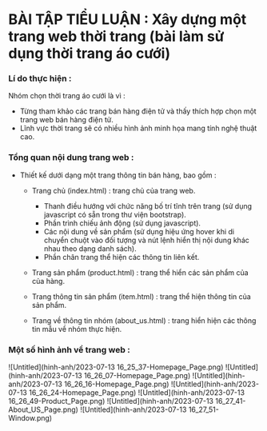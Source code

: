 # BÀI TẬP TIỂU LUẬN : Xây dựng một trang web thời trang (bài làm sử dụng thời trang áo cưới)

### Lí do thực hiện :
Nhóm chọn thời trang áo cưới là vì :
- Từng tham khảo các trang bán hàng điện tử và thấy thích hợp chọn một trang web bán hàng điện tử.
- Lĩnh vực thời trang sẽ có nhiều hình ảnh minh họa mang tính nghệ thuật cao.

### Tổng quan nội dung trang web :
- Thiết kế dưới dạng một trang thông tin bán hàng, bao gồm :
	- Trang chủ (index.html) : trang chủ của trang web.
		- Thanh điều hướng với chức năng bố trí tĩnh trên trang (sử dụng javascript có sẵn trong thư viện bootstrap).
		- Phần trình chiếu ảnh động (sử dụng javascript).
		- Các nội dung về sản phẩm (sử dụng hiệu ứng hover khi di chuyển chuột vào đối tượng và nút lệnh hiển thị nội dung khác nhau theo dạng danh sách).
		- Phần chân trang thể hiện các thông tin liên kết.

	- Trang sản phẩm (product.html) : trang thể hiển các sản phẩm của của hàng.
	- Trang thông tin sản phẩm (item.html) : trang thể hiện thông tin của sản phẩm.
	- Trang về thông tin nhóm (about_us.html) : trang hiển hiện các thông tin mẫu về nhóm thực hiện.

### Một số hình ảnh về trang web :
![Untitled](hinh-anh/2023-07-13 16_25_37-Homepage_Page.png)
![Untitled](hinh-anh/2023-07-13 16_26_07-Homepage_Page.png)
![Untitled](hinh-anh/2023-07-13 16_26_16-Homepage_Page.png)
![Untitled](hinh-anh/2023-07-13 16_26_24-Homepage_Page.png)
![Untitled](hinh-anh/2023-07-13 16_26_49-Product_Page.png)
![Untitled](hinh-anh/2023-07-13 16_27_41-About_US_Page.png)
![Untitled](hinh-anh/2023-07-13 16_27_51-Window.png)
